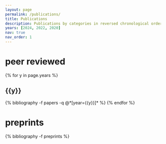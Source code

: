 ```yaml
---
layout: page
permalink: /publications/
title: Publications
description: Publications by categories in reversed chronological order.
years: [2024, 2022, 2020]
nav: true
nav_order: 1
---
```

<!-- _pages/publications.md -->
<div class="publications">

<h1> peer reviewed </h1>

{% for y in page.years %}
  <h2 class="year">{{y}}</h2>
  {% bibliography -f papers -q @*[year={{y}}]* %}
{% endfor %}

<h1>preprints</h1>

{% bibliography -f preprints %}

</div>
